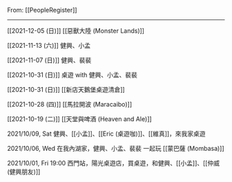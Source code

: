 From: [[PeopleRegister]]

---

[[2021-12-05 (日)]] [[惡獸大陸 (Monster Lands)]]

[[2021-11-13 (六)]] 健興、小孟

[[2021-11-07 (日)]] 健興、裴裴

[[2021-10-31 (日)]] 桌遊 with 健興、小孟、裴裴

[[2021-10-31 (日)]] [[新店天鵝堡桌遊清倉]]

[[2021-10-28 (四)]] [[馬拉開波 (Maracaibo)]]

[[2021-10-19 (二)]] [[天堂與啤酒 (Heaven and Ale)]]

2021/10/09, Sat 健興、[[小孟]]、[[Eric (桌遊咖)]]、[[維真]]，來我家桌遊

 2021/10/06, Wed 在我內湖家，健興、小孟、裴裴 一起玩 [[蒙巴薩 (Mombasa)]]

2021/10/01, Fri 19:00 西門站，陽光桌遊店，買桌遊，和健興、[[小孟]]、[[仲威 (健興朋友)]]